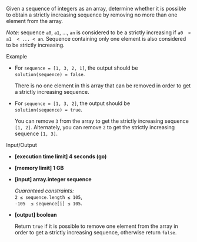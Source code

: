 Given a sequence of integers as an array, determine whether it is possible to obtain a strictly increasing sequence by removing no more than one element from the array.

_Note:_  sequence  `a0`,  `a1`, ...,  `an`  is considered to be a strictly increasing if  `a0  < a1  < ... < an`. Sequence containing only one element is also considered to be strictly increasing.

Example

-   For  `sequence = [1, 3, 2, 1]`, the output should be  
    `solution(sequence) = false`.

    There is no one element in this array that can be removed in order to get a strictly increasing sequence.

-   For  `sequence = [1, 3, 2]`, the output should be  
    `solution(sequence) = true`.

    You can remove  `3`  from the array to get the strictly increasing sequence  `[1, 2]`. Alternately, you can remove  `2`  to get the strictly increasing sequence  `[1, 3]`.


Input/Output

-   **[execution time limit] 4 seconds (go)**

-   **[memory limit] 1 GB**

-   **[input] array.integer sequence**

    _Guaranteed constraints:_  
    `2 ≤ sequence.length ≤ 105`,  
    `-105  ≤ sequence[i] ≤ 105`.

-   **[output] boolean**

    Return  `true`  if it is possible to remove one element from the array in order to get a strictly increasing sequence, otherwise return  `false`.